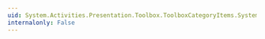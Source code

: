 ```yaml
---
uid: System.Activities.Presentation.Toolbox.ToolboxCategoryItems.System#Collections#IList#IsFixedSize
internalonly: False
---
```

